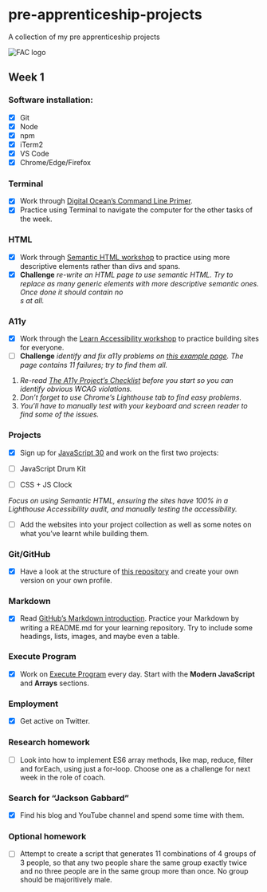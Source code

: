 # pre-apprenticeship-projects
A collection of my pre apprenticeship projects 

![FAC logo](https://www.coops.tech/images/coops/founders-and-coders)

## Week 1 

### Software installation: 
- [x] Git
- [x] Node
- [x] npm
- [x] iTerm2
- [x] VS Code
- [x] Chrome/Edge/Firefox

### Terminal 
- [x] Work through [Digital Ocean’s Command Line Primer](https://www.digitalocean.com/community/tutorials/a-linux-command-line-primer). 
- [x] Practice using Terminal to navigate the computer for the other tasks of the week. 

### HTML 
- [x] Work through [Semantic HTML workshop](https://learn.foundersandcoders.com/workshops/semantic-html/) to practice using more descriptive elements rather than divs and spans.
- [x] **Challenge** *re-write an HTML page to use semantic HTML. Try to replace as many generic elements with more descriptive semantic ones. Once done it should contain no <div>s at all.*

### A11y 
- [x] Work through the [Learn Accessibility workshop](https://learn.foundersandcoders.com/workshops/learn-a11y/) to practice building sites for everyone.
- [ ] **Challenge** *identify and fix a11y problems on [this example page](https://learn.foundersandcoders.com/workshops/learn-a11y/starter-files/). The page contains 11 failures; try to find them all.*
1. *Re-read [The A11y Project’s Checklist](https://www.a11yproject.com/checklist/) before you start so you can identify obvious WCAG violations.*
2. *Don’t forget to use Chrome’s Lighthouse tab to find easy problems.*
3. *You’ll have to manually test with your keyboard and screen reader to find some of the issues.*

### Projects 
- [x] Sign up for [JavaScript 30](https://javascript30.com/) and work on the first two projects:

- [ ] JavaScript Drum Kit
- [ ] CSS + JS Clock

*Focus on using Semantic HTML, ensuring the sites have 100% in a Lighthouse Accessibility audit, and manually testing the accessibility.*

- [ ] Add the websites into your project collection as well as some notes on what you’ve learnt while building them.

### Git/GitHub 
- [x] Have a look at the structure of [this repository](https://github.com/fac22/project-collection) and create your own version on your own profile.

### Markdown 
- [x] Read [GitHub’s Markdown introduction](https://guides.github.com/features/mastering-markdown/). Practice your Markdown by writing a README.md for your learning repository. Try to include some headings, lists, images, and maybe even a table.

### Execute Program 
- [x] Work on [Execute Program](https://www.executeprogram.com/) every day. Start with the **Modern JavaScript** and **Arrays** sections.

### Employment 
- [x] Get active on Twitter.

### Research homework 
- [ ] Look into how to implement ES6 array methods, like map, reduce, filter and forEach, using just a for-loop. Choose one as a challenge for next week in the role of coach.

### Search for “Jackson Gabbard” 
- [x] Find his blog and YouTube channel and spend some time with them.

### Optional homework 
- [ ] Attempt to create a script that generates 11 combinations of 4 groups of 3 people, so that any two people share the same group exactly twice and no three people are in the same group more than once. No group should be majoritively male.